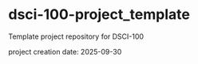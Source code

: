 # dsci-100-project_template
Template project repository for DSCI-100

project creation date: 2025-09-30
